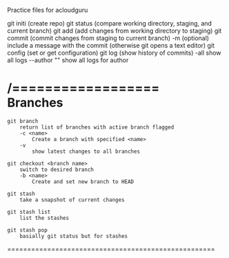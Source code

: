 Practice files for acloudguru

git initi (create repo)
git status (compare working directory, staging, and current branch)
git add (add changes from working directory to staging)
git commit (commit changes from staging to current branch)
	-m (optional) include a message with the commit (otherwise git opens a text editor)
git config (set or get configuration)
git log (show history of commits)
	-all
		show all logs
	<commit ID>
	<branch name>
	--author "<name>"
		show all logs for author <name>

/==================\
	Branches
====================================================
	git branch
		return list of branches with active branch flagged
		-c <name>
			Create a branch with specified <name>
		-v
			show latest changes to all branches
	
	git checkout <branch name>
		switch to desired branch
		-b <name>
			Create and set new branch to HEAD
			
	git stash
		take a snapshot of current changes
		
	git stash list
		list the stashes
		
	git stash pop
		basially git status but for stashes
====================================================